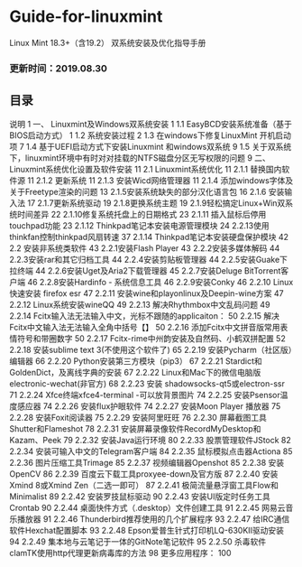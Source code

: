 # Guide-for-linuxmint
Linux Mint 18.3+（含19.2） 双系统安装及优化指导手册
### 更新时间：2019.08.30
## 目录	
说明	1
一、 Linuxmint及Windows双系统安装	1
1.1  EasyBCD安装系统准备（基于BIOS启动方式）	1
1.2 系统安装过程	2
1.3 在windows下修复LinuxMint 开机启动项	7
1.4 基于UEFI启动方式下安装Linuxmint 和windows双系统	9
1.5 关于双系统下，linuxmint环境中有时对对挂载的NTFS磁盘分区无写权限的问题	9
二、Linuxmint系统优化设置及软件安装	11
2.1 Linuxmint系统优化	11
2.1.1 替换国内软件源	11
2.1.2 更新系统	11
2.1.3 安装Wicd网络管理器	11
2.1.4 添加windows字体及关于Freetype渲染的问题	13
2.1.5安装系统缺失的部分汉化语言包	16
2.1.6 安装输入法	17
2.1.7更新系统驱动	19
2.1.8更换系统主题	19
2.1.9轻松搞定Linux+Win双系统时间差异	22
2.1.10修复系统托盘上的日期格式	23
2.1.11 插入鼠标后停用touchpad功能	23
2.1.12 Thinkpad笔记本安装电源管理模块	24
2.2.13使用thinkfan控制thinkpad风扇转速	37
2.1.14 Thinkpad笔记本安装硬盘保护模块	42
2.2 安装非系统类软件	43
2.2.1安装Flash Player	43
2.2.2安装多媒体解码	44
2.2.3安装rar和其它归档工具	44
2.2.4安装剪贴板管理器	44
2.2.5安装Guake下拉终端	44
2.2.6安装Uget及Aria2下载管理器	45
2.2.7安装Deluge BitTorrent客户端	46
2.2.8安装Hardinfo - 系统信息工具	46
2.2.9安装Conky	46
2.2.10 Linux 快速安装 firefox esr	47
2.2.11 安装wine和playonlinux及Deepin-wine方案	47
2.2.12 Linux系统安装wineQQ	49
2.2.13 解决Rhythmbox中文乱码问题	49
2.2.14 Fcitx输入法无法输入中文，光标不跟随的applicaiton：	50
2.2.15 解决Fcitx中文输入法无法输入全角中括号【】	50
2.2.16 添加Fcitx中文拼音版常用表情符号和带圈数字	50
2.2.17 Fcitx-rime中州韵安装及自然码、小鹤双拼配置	52
2.2.18 安装sublime text 3(不使用这个软件了)	65
2.2.19 安装Pycharm（社区版）编辑器	66
2.2.20 Python安装第三方模块（pip3）	67
2.2.21 Stardict和GoldenDict，及离线字典的安装	67
2.2.22 Linux和Mac下的微信电脑版electronic-wechat(非官方)	68
2.2.23 安装 shadowsocks-qt5或electron-ssr	71
2.2.24 Xfce终端xfce4-terminal -可以放背景图片	74
2.2.25 安装Psensor温度感应器	74
2.2.26 安装flux护眼软件	74
2.2.27 安装Moon Player 播放器	75
2.2.28 安装Foxit阅读器	75
2.2.29 安装阿里旺旺	76
2.2.30 屏幕截图工具Shutter和Flameshot	78
2.2.31 安装屏幕录像软件RecordMyDesktop和Kazam、Peek	79
2.2.32 安装Java运行环境	80
2.2.33 股票管理软件JStock	82
2.2.34 安装可输入中文的Telegram客户端	84
2.2.35 鼠标模拟点击器Actiona	85
2.2.36 图片压缩工具Trimage	85
2.2.37 视频编辑器Openshot	85
2.2.38 安装OpenCV	86
2.2.39 百度云下载工具proxyee-down及官方版	87
2.2.40 安装Xmind 8或Xmind Zen（二选一即可）	87
2.2.41 极简流量悬浮窗工具Flow和Minimalist	89
2.2.42 安装罗技鼠标驱动	90
2.2.43 安装UI版定时任务工具Crontab	90
2.2.44 桌面快件方式（.desktop）文件创建工具	91
2.2.45 网易云音乐播放器	91
2.2.46  Thunderbird推荐使用的几个扩展程序	93
2.2.47 给IRC通信软件Hexchat配置脚本	93
2.2.48 Epson爱普生针式打印机LQ-630KII驱动安装	94
2.2.49 集本地与云笔记于一体的GitNote笔记软件	95
2.2.50 杀毒软件clamTK使用http代理更新病毒库的方法	98
更多应用程序：	100
